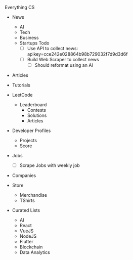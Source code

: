 Everything CS

- News

  - AI
  - Tech
  - Business
  - Startups
    Todo
    - [ ] Use API to collect news: apikey=cce242e028864b98b729032f7d9d3d6f
    - [ ] Build Web Scraper to collect news
      - [ ] Should reformat using an AI

- Articles
- Tutorials

- LeetCode

  - Leaderboard
    - Contests
    - Solutions
    - Articles

- Developer Profiles

  - Projects
  - Score

- Jobs

  - [ ] Scrape Jobs with weekly job

- Companies

- Store

  - Merchandise
  - TShirts

- Curated Lists
  - AI
  - React
  - VueJS
  - NodeJS
  - Flutter
  - Blockchain
  - Data Analytics
